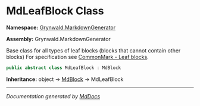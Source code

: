 # MdLeafBlock Class

**Namespace:** [Grynwald.MarkdownGenerator](../index.md)

**Assembly:** Grynwald.MarkdownGenerator

Base class for all types of leaf blocks (blocks that cannot contain other blocks) For specification see [CommonMark \- Leaf blocks](https://spec.commonmark.org/0.28/#leaf-blocks).

```csharp
public abstract class MdLeafBlock : MdBlock
```

**Inheritance:** object → [MdBlock](../MdBlock/index.md) → MdLeafBlock

___

*Documentation generated by [MdDocs](https://github.com/ap0llo/mddocs)*
